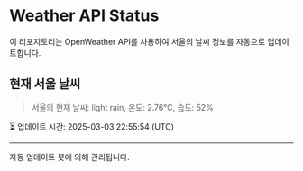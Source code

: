 
# Weather API Status

이 리포지토리는 OpenWeather API를 사용하여 서울의 날씨 정보를 자동으로 업데이트합니다.

## 현재 서울 날씨
> 서울의 현재 날씨: light rain, 온도: 2.76°C, 습도: 52%

⏳ 업데이트 시간: 2025-03-03 22:55:54 (UTC)

---
자동 업데이트 봇에 의해 관리됩니다.
